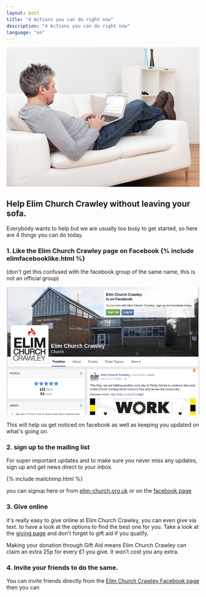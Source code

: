 ```yaml
---
layout: post
title: "4 Actions you can do right now"
description: "4 Actions you can do right now"
language: "en"
---
```


![Cover](/assets/img/posts/Man-on-a-sofa-using-analytics.jpeg)
## Help Elim Church Crawley without leaving your sofa.
Everybody wants to help but we are usually too busy to get started, so here are 4 things you can do today.
<!-- more -->

### 1. Like the Elim Church Crawley page on Facebook {% include elimfacebooklike.html %}

(don't get this confused with the facebook group of the same name, this is not an official group)

![Elim Church Crawley Facebook Page](/assets/img/posts/elimfb.png "Elim Church Crawley Facebook Page")

This will help us get noticed on facebook as well as keeping you updated on what's going on.

### 2. sign up to the mailing list

For super important updates and to make sure you never miss any updates, sign up and get news direct to your inbox.

{% include mailchimp.html %}

you can signup here or from [elim-church.org.uk](elim-church.org.uk) or on the [facebook page](facebook.com/elimchurchcrawley)

### 3. Give online

it's really easy to give online at Elim Church Crawley, you can even give via text.
to have a look at the options to find the best one for you.
Take a look at the [giving page](elim-church.org.uk/giving) and don't forget to gift aid if you qualify.

Making your donation through Gift Aid means Elim Church Crawley can claim an extra 25p for every £1 you give.
It won’t cost you any extra.

### 4. Invite your friends to do the same.

You can invite friends directly from the [Elim Church Crawley Facebook page](facebook.com/elimchurchcrawley)
then you can 


